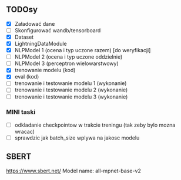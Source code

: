 ## TODOsy
- [X] Załadować dane
- [ ] Skonfigurować wandb/tensorboard
- [X] Dataset
- [X] LightningDataModule
- [X] NLPModel 1 (ocena i typ uczone razem) [do weryfikacji]
- [ ] NLPModel 2 (ocena i typ uczone oddzielnie)
- [ ] NLPModel 3 (perceptron wielowarstwowy)
- [X] trenowanie modelu (kod)
- [X] eval (kod)
- [ ] trenowanie i testowanie modelu 1 (wykonanie)
- [ ] trenowanie i testowanie modelu 2 (wykonanie)
- [ ] trenowanie i testowanie modelu 3 (wykonanie)

### MINI taski
- [ ] odkladanie checkpointow w trakcie treningu (tak zeby bylo mozna wracac)
- [ ] sprawdzic jak batch_size wplywa na jakosc modelu

## SBERT
https://www.sbert.net/
Model name: all-mpnet-base-v2 
